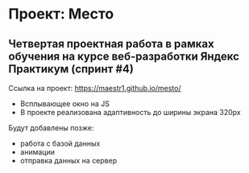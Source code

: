 # Проект: Место

## Четвертая проектная работа в рамках обучения на курсе веб-разработки Яндекс Практикум (спринт #4)

Ссылка на проект:
<https://maestr1.github.io/mesto/>

* Всплывающее окно на JS
* В проекте реализована адаптивность до ширины экрана 320px

Будут добавлены позже:

* работа с базой данных
* анимации
* отправка данных на сервер
